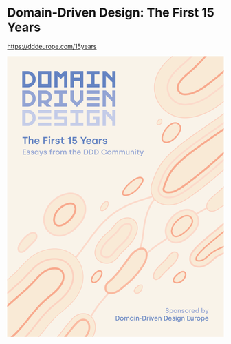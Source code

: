 # Domain-Driven Design: The First 15 Years

https://dddeurope.com/15years

![cover image](cover.png)
